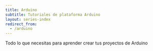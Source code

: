 ```yaml
---
title: Arduino
subtitle: Tutoriales de plataforma Arduino
layout: series-index
redirect_from:
  - /arduino
---
```


Todo lo que necesitas para aprender crear tus proyectos de Arduino
